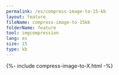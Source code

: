 ```yaml
---
permalink: /es/compress-image-to-15-kb
layout: feature
fileName: compress-image-to-15kb
folderName: feature
tool: imgcompression
lang: es
size: 15
type: kb
---
```


{%- include compress-image-to-X.html -%}
